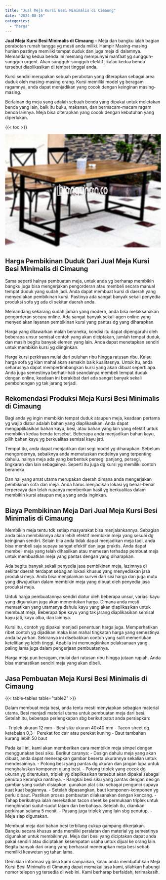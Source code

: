```yaml
---
title: "Jual Meja Kursi Besi Minimalis di Cimaung"
date: "2024-08-16"
categories: 
  - "harga"
---
```


**Jual Meja Kursi Besi Minimalis di Cimaung** – Meja dan bangku ialah bagian perabotan rumah tangga yg mesti anda miliki. Hampir Masing-masing hunian pastinya memiliki tempat duduk dan juga meja di dalamnya. Memandang kedua benda ini memang mempunyai manfaat yg sungguh-sungguh urgent. Akan sungguh-sungguh efektif jikalau kedua benda tersebut diaplikasikan di tempat tinggal anda.

Kursi sendiri merupakan sebuah perabotan yang diterapkan sebagai area duduk oleh masing-masing orang. Kursi memiliki model yg beragam ragamnya, anda dapat menjadikan yang cocok dengan keinginan masing-masing.

Berlainan dg meja yang adalah sebuah benda yang dipakai untuk meletakan benda yang lain, baik itu buku, makanan, dan bermacam-macam ragam benda lainnya. Meja bisa diterapkan yang cocok dengan kebutuhan yang diperlukan.

{{< toc >}}

![Jual Meja Kursi Besi Minimalis di Cimaung](/images/jual-meja-besi-murah17.png)

## Harga Pembikinan Duduk Dari Jual Meja Kursi Besi Minimalis di Cimaung

Sama seperti halnya pembuatan meja, untuk anda yg berharap membikin bangku juga bisa mengerjakan pengorderan atau membeli secara manual tempat duduk yang sudah jadi. Anda dapat membuat kursi di daerah yang menyediakan pembikinan kursi. Pastinya ada sangat banyak sekali penyedia produksi sofa yg ada di sekitar daerah anda.

Memandang sekarang sudah jaman yang modern, anda bisa melaksanakan pengorderan secara online. Ada sangat banyak sekali agen online yang menyediakan layanan pembikinan kursi yang pantas dg yang diharapkan.

Harga yang ditawarkan malah beraneka, kondisi itu dapat dipengaruhi oleh beberapa unsur semisal contoh yang akan diciptakan, jumlah tempat duduk, dan masih begitu banyak elemen yang lain. Anda dapat menetapkan sendiri untuk membikin kursi yg diinginkan.

Harga kursi perkiraan mulai dari puluhan ribu hingga ratusan ribu. Kalau harga sofa yg kian mahal akan semakin baik kualitasnya. Untuk itu, anda seharusnya dapat mempertimbangkan kursi yang akan dibuat seperti apa. Anda juga semestinya berhati-hati seandainya membeli tempat duduk dengan online, keadaan ini berakibat dari ada sangat banyak sekali pembohongan yg tak jarang terjadi.

## Rekomendasi Produksi Meja Kursi Besi Minimalis di Cimaung

Bagi anda yg ingin membikin tempat duduk ataupun meja, keadaan pertama yg wajib diatur adalah bahan yang diaplikasikan. Anda dapat mengaplikasikan bahan kayu, besi, atau bahan yang lain yang efektif untuk membikin kedua benda tersebut. Beberapa anda menjadikan bahan kayu, pilih bahan kayu yg berkualitas semisal kayu jati.

Tempat itu, anda dapat menjadikan dari segi model yg diharapkan. Sebelum mengordernya, sebaiknya anda memutuskan modelnya yang terpenting dahulu. halnya meja ada yang berbentuk persegi panjang, persegi, lingkaran dan lain sebagainya. Seperti itu juga dg kursi yg memiliki contoh beraneka.

Dan hal yang amat utama merupakan daerah dimana anda mengerjakan pembikinan sofa dan meja. Anda harus menjadikan lokasi yg benar-benar terpercaya dan telah rupanya memberikan hasil yg berkualitas dalam membikin kursi ataupun meja yang anda inginkan.

## Biaya Pembikinan Meja Dari Jual Meja Kursi Besi Minimalis di Cimaung

Membikin meja tentu tdk setiap masyarakat bisa menjalankannya. Sebagian anda bisa membikinnya akan lebih efektif membikin meja yang sesuai dg keinginan sendiri. Selain bila anda tidak dapat menjadikan meja tadi, anda bisa membeli saja supaya sangat efektif dan juga praktis. Anda dapat membeli meja yang telah dihasilkan atau memesan terhadap pembuat meja untuk membuatkan meja yang pantas dengan yang diharapkan.

Ada begitu banyak sekali penyedia jasa pembikinan meja, lazimnya di sekitar daerah terdapat sebagian lokasi khusus yang menyediakan jasa produksi meja. Anda bisa menjalankan survei dari sisi harga dan juga mutu yang diwujudkan dalam membikin meja yang dibuat oleh penyedia jasa produksi meja.

Untuk harga pembuatannya sendiri diatur oleh beberapa unsur, variasi kayu yang digunakan juga akan menentukan harga. Dimana anda mesti memastikan yang utamanya dahulu kayu yang akan diaplikasikan untuk membuat meja, Beberapa tipe kayu yang tak jarang diaplikasikan semisal kayu jati, kayu alba, dan lainnya.

Kursi itu, contoh yg dipakai menjadi penentuan harga juga. Memperhatikan ribet contoh yg dijadikan maka kian mahal tingkatan harga yang semestinya anda bayarkan. Sekiranya ini disebabkan contoh yang sulit memerlukan ketelitian yg lebih tinggi. Apabila ini memungkinkan pelaksanaan yang paling lama juga dalam pengerjaan pembuatannya.

Harga meja pun beragam, mulai dari ratusan ribu hingga jutaan rupiah. Anda bisa memastikan sendiri meja yang akan dibeli.

## Jasa Pembuatan Meja Kursi Besi Minimalis di Cimaung

{{< table-tables table="table2" >}}

Dalam membuat meja besi, anda tentu mesti menyiapkan sebagian material utama. Besi menjadi material utama untuk pembuatan meja dari besi. Setelah itu, beberapa perlengkapan sbg berikut patut anda persiapkan:

\- Triplek ukuran 12 mm - Besi siku ukuran 40x40 mm - Tacon sheet dg ketebalan 0,3 - Perekat fox cair atau perekat kuning - Baut tambahan kurang lebih 50 baut

Pada kali ini, kami akan memberikan cara membikin meja simpel dengan menggunakan besi siku. Berikut caranya: - Design dahulu meja yang akan dibuat, anda dapat menerapkan gambar beserta ukurannya sekalian untuk mendesainnya. - Potong besi yang pantas dg ukuran dan jangan lupa untuk menghaluskan komponen ujung besi. - Potong triplek yang cocok dg ukuran yg ditentukan, triplek yg diaplikasikan tersebut akan dipakai sebagai penutup kerangka nantinya. - Rangkai besi siku yang pantas dengan design gambar yang sudah disiapkan. gunakan plat siku sebagai pengunci supaya kuat kuat bagiannya. - Setelah dipasangkan, baut komponen-komponen yg perlu dibaut. Pastikan proses pembautan dilaksanakan dengan kencang. - Tahap berikutnya ialah merekatkan tacon sheet ke permukaan triplek untuk menghindari sudut-sudut tajam dan berbahaya. Setelah itu, diamkan perkiraan selama 5 menit. - Pasang juga triplek yang lain sbg penutup. - Meja siap digunakan.

Membuat meja dari bahan besi terbilang cukup gampang dikerjakan. Bangku secara khusus anda memiliki peralatan dan material yg semestinya digunakan untuk membikinnya. Meja dari besi yang diciptakan dapat anda pakai sendiri atau diciptakan kesempatan usaha untuk dijual ke orang lain. Begitu banyak dari orang yang berhasrat menerapkan meja besi sebab memiliki keawetan yg tahan lama.

Demikian informasi yg bisa kami sampaikan, kalau anda membutuhkan Meja Kursi Besi Minimalis di Cimaung dapat memakai jasa kami, silahkan hubungi nomor telepon yg tersedia di web ini. Kami berharap berfaidah, terimakasih.
